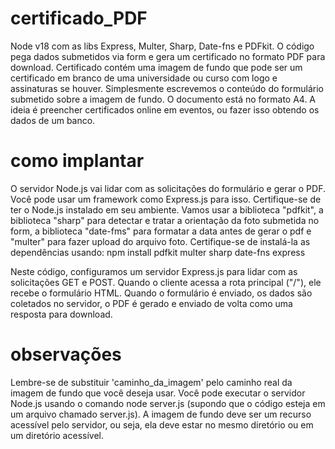 # certificado_PDF
Node v18 com as libs Express, Multer, Sharp, Date-fns e PDFkit.
O código pega dados submetidos via form e gera um certificado no formato PDF para download.
Certificado contém uma imagem de fundo que pode ser um certificado em branco de uma universidade ou curso com logo e assinaturas se houver.
Simplesmente escrevemos o conteúdo do formulário submetido sobre a imagem de fundo. O documento está no formato A4.
A ideia é preencher certificados online em eventos, ou fazer isso obtendo os dados de um banco.

# como implantar
O servidor Node.js vai lidar com as solicitações do formulário e gerar o PDF. Você pode usar um framework como Express.js para isso. Certifique-se de ter o Node.js instalado em seu ambiente. Vamos usar a biblioteca "pdfkit", a biblioteca "sharp" para detectar e tratar a orientação da foto submetida no form,  a biblioteca "date-fms" para formatar a data antes de gerar o pdf e "multer" para fazer upload do arquivo foto.
Certifique-se de instalá-la as dependências usando: npm install pdfkit multer sharp date-fns express

Neste código, configuramos um servidor Express.js para lidar com as solicitações GET e POST. Quando o cliente acessa a rota principal ("/"), ele recebe o formulário HTML. Quando o formulário é enviado, os dados são coletados no servidor, o PDF é gerado e enviado de volta como uma resposta para download.

# observações
Lembre-se de substituir 'caminho_da_imagem' pelo caminho real da imagem de fundo que você deseja usar.
Você pode executar o servidor Node.js usando o comando node server.js (supondo que o código esteja em um arquivo chamado server.js).
A imagem de fundo deve ser um recurso acessível pelo servidor, ou seja, ela deve estar no mesmo diretório ou em um diretório acessível.

